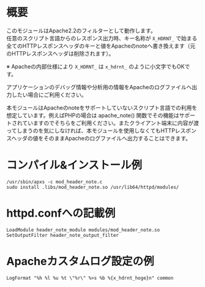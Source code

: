 ﻿# 概要

このモジュールはApache2.2のフィルターとして動作します。  
任意のスクリプト言語からのレスポンス出力時、キー名称が `X_HDRNT_` で始まる全てのHTTPレスポンスヘッダのキーと値をApacheのnoteへ書き換えます（元のHTTPレスポンスヘッダは削除されます）。

※ Apacheの内部仕様により `X_HDRNT_` は `x_hdrnt_` のように小文字でもOKです。

アプリケーションのデバッグ情報や分析用の情報をApacheのログファイルへ出力したい場合にご利用ください。

本モジュールはApacheのnoteをサポートしていないスクリプト言語での利用を想定しています。例えばPHPの場合は apache_note() 関数でその機能はサポートされていますのでそちらをご利用ください。またクライアント端末に内容が渡ってしまうのを気にしなければ、本モジュールを使用しなくてもHTTPレスポンスヘッダの値をそのままApacheのログファイルへ出力することはできます。

# コンパイル&インストール例

    /usr/sbin/apxs -c mod_header_note.c
    sudo install .libs/mod_header_note.so /usr/lib64/httpd/modules/

# httpd.confへの記載例

    LoadModule header_note_module modules/mod_header_note.so
    SetOutputFilter header_note_output_filter

# Apacheカスタムログ設定の例

    LogFormat "%h %l %u %t \"%r\" %>s %b %{x_hdrnt_hoge}n" common


